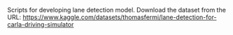 Scripts for developing lane detection model.
Download the dataset from the URL:
https://www.kaggle.com/datasets/thomasfermi/lane-detection-for-carla-driving-simulator
